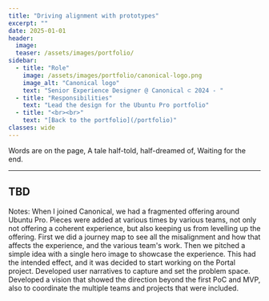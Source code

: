 ```yaml
---
title: "Driving alignment with prototypes"
excerpt: ""
date: 2025-01-01
header:
  image:
  teaser: /assets/images/portfolio/
sidebar:
  - title: "Role"
    image: /assets/images/portfolio/canonical-logo.png
    image_alt: "Canonical logo"
    text: "Senior Experience Designer @ Canonical ⊂ 2024 - "
  - title: "Responsibilities"
    text: "Lead the design for the Ubuntu Pro portfolio"
  - title: "<br><br>" 
    text: "[Back to the portfolio](/portfolio)"
classes: wide
---
```


Words are on the page, 
A tale half-told, half-dreamed of, 
Waiting for the end.

---
TBD
---

Notes:
When I joined Canonical, we had a fragmented offering around Ubuntu Pro. Pieces were added at various times by various teams, not only not offering a coherent experience, but also keeping us from levelling up the offering.
First we did a journey map to see all the misalignment and how that affects the experience, and the various team's work.
Then we pitched a simple idea with a single hero image to showcase the experience. This had the intended effect, and it was decided to start working on the Portal project.
Developed user narratives to capture and set the problem space.
Developed a vision that showed the direction beyond the first PoC and MVP, also to coordinate the multiple teams and projects that were included.